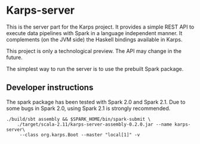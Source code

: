 # Karps-server

This is the server part for the Karps project. It provides a simple REST API to execute
data pipelines with Spark in a language independent manner. It complements (on the JVM side) the
Haskell bindings available in Karps.

This project is only a technological preview. The API may change in the future.

The simplest way to run the server is to use the prebuilt Spark package.

## Developer instructions

The spark package has been tested with Spark 2.0 and Spark 2.1. Due to some bugs
in Spark 2.0, using Spark 2.1 is strongly recommended.

```
./build/sbt assembly && $SPARK_HOME/bin/spark-submit \
    ./target/scala-2.11/karps-server-assembly-0.2.0.jar --name karps-server\
     --class org.karps.Boot --master "local[1]" -v
```
